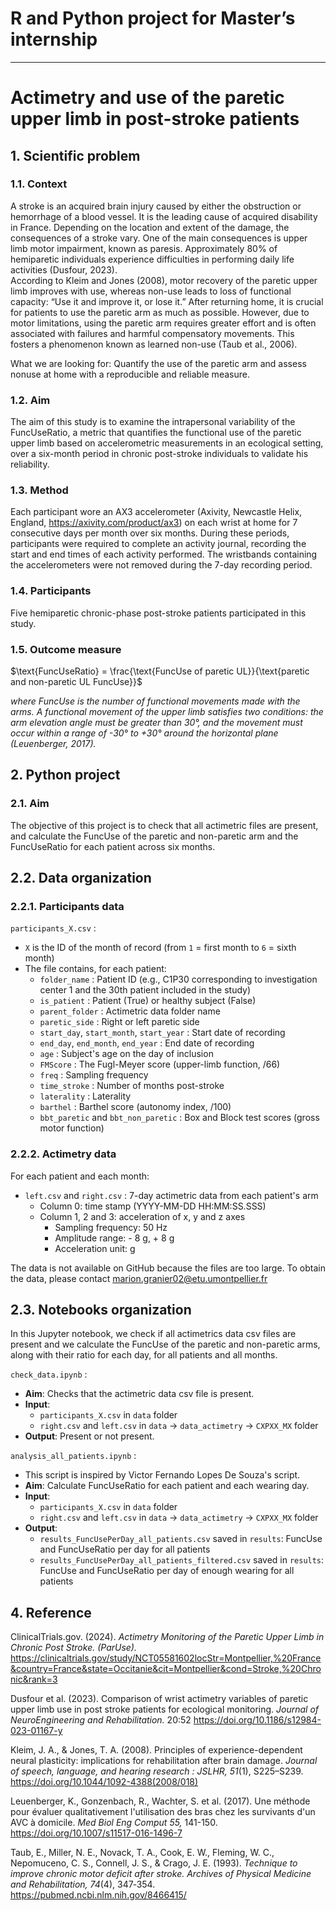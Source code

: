 # R and Python project for Master’s internship 
_____________
# Actimetry and use of the paretic upper limb in post-stroke patients

## 1. Scientific problem
### 1.1. Context
A stroke is an acquired brain injury caused by either the obstruction or hemorrhage of a blood vessel. It is the leading cause of acquired disability in France. Depending on the location and extent of the damage, the consequences of a stroke vary. One of the main consequences is upper limb motor impairment, known as paresis. Approximately 80% of hemiparetic individuals experience difficulties in performing daily life activities (Dusfour, 2023).  
According to Kleim and Jones (2008), motor recovery of the paretic upper limb improves with use, whereas non-use leads to loss of functional capacity: “Use it and improve it, or lose it.” After returning home, it is crucial for patients to use the paretic arm as much as possible. However, due to motor limitations, using the paretic arm requires greater effort and is often associated with failures and harmful compensatory movements. This fosters a phenomenon known as learned non-use (Taub et al., 2006).  

What we are looking for: Quantify the use of the paretic arm and assess nonuse at home with a reproducible and reliable measure.  

### 1.2. Aim
The aim of this study is to examine the intrapersonal variability of the FuncUseRatio, a metric that quantifies the functional use of the paretic upper limb based on accelerometric measurements in an ecological setting, over a six-month period in chronic post-stroke individuals to validate his reliability.

### 1.3. Method
Each participant wore an AX3 accelerometer (Axivity, Newcastle Helix, England, https://axivity.com/product/ax3) on each wrist at home for 7 consecutive days per month over six months. During these periods, participants were required to complete an activity journal, recording the start and end times of each activity performed. The wristbands containing the accelerometers were not removed during the 7-day recording period.

### 1.4. Participants
Five hemiparetic chronic-phase post-stroke patients participated in this study.

### 1.5. Outcome measure

$\text{FuncUseRatio} = \frac{\text{FuncUse of paretic UL}}{\text{paretic and non-paretic UL FuncUse}}$

*where FuncUse is the number of functional movements made with the arms. A functional movement of the upper limb satisfies two conditions: the arm elevation angle must be greater than 30°, and the movement must occur within a range of -30° to +30° around the horizontal plane (Leuenberger, 2017).*  

## 2. Python project  

### 2.1. Aim  
The objective of this project is to check that all actimetric files are present, and calculate the FuncUse of the paretic and non-paretic arm and the FuncUseRatio for each patient across six months.  

## 2.2. Data organization

### 2.2.1. Participants data
`participants_X.csv` :   
- `X` is the ID of the month of record (from `1` = first month to `6` = sixth month)
- The file contains, for each patient: 
    - `folder_name` : Patient ID (e.g., C1P30 corresponding to investigation center 1 and the 30th patient included in the study)
    - `is_patient` : Patient (True) or healthy subject (False)
    - `parent_folder` : Actimetric data folder name
    - `paretic_side` : Right or left paretic side
    - `start_day`, `start_month`, `start_year` : Start date of recording
    - `end_day`, `end_month`, `end_year` : End date of recording
    - `age` : Subject's age on the day of inclusion
    - `FMScore` : The Fugl-Meyer score (upper-limb function, /66)
    - `freq` : Sampling frequency
    - `time_stroke` : Number of months post-stroke
    - `laterality` : Laterality
    - `barthel` : Barthel score (autonomy index, /100)
    - `bbt_paretic` and `bbt_non_paretic` : Box and Block test scores (gross motor function)

### 2.2.2. Actimetry data 
For each patient and each month:
- `left.csv` and `right.csv` : 7-day actimetric data from each patient's arm
    - Column 0: time stamp (YYYY-MM-DD HH:MM:SS.SSS)
    - Column 1, 2 and 3: acceleration of x, y and z axes
      - Sampling frequency: 50 Hz
      - Amplitude range: - 8 g, + 8 g
      - Acceleration unit: g  

The data is not available on GitHub because the files are too large. To obtain the data, please contact marion.granier02@etu.umontpellier.fr

## 2.3. Notebooks organization  
In this Jupyter notebook, we check if all actimetrics data csv files are present and we calculate the FuncUse of the paretic and non-paretic arms, along with their ratio for each day, for all patients and all months.  

`check_data.ipynb` :     
- **Aim**: Checks that the actimetric data csv file is present. 
- **Input**: 
    - `participants_X.csv` in `data` folder
    - `right.csv` and `left.csv` in `data` → `data_actimetry` → `CXPXX_MX` folder
- **Output**: Present or not present.

`analysis_all_patients.ipynb` :
- This script is inspired by Victor Fernando Lopes De Souza's script.
- **Aim**: Calculate FuncUseRatio for each patient and each wearing day.
- **Input**: 
    - `participants_X.csv` in `data` folder
    - `right.csv` and `left.csv` in `data` → `data_actimetry` → `CXPXX_MX` folder
- **Output**:
    - `results_FuncUsePerDay_all_patients.csv` saved in `results`: FuncUse and FuncUseRatio per day for all patients
    - `results_FuncUsePerDay_all_patients_filtered.csv` saved in `results`: FuncUse and FuncUseRatio per day of enough wearing for all patients


## 4. Reference
ClinicalTrials.gov. (2024). *Actimetry Monitoring of the Paretic Upper Limb in Chronic Post Stroke. (ParUse).* https://clinicaltrials.gov/study/NCT05581602locStr=Montpellier,%20France&country=France&state=Occitanie&cit=Montpellier&cond=Stroke,%20Chronic&rank=3

Dusfour et al. (2023). Comparison of wrist actimetry variables of paretic upper limb use in post stroke patients for ecological monitoring. *Journal of NeuroEngineering and Rehabilitation.* 20:52 https://doi.org/10.1186/s12984-023-01167-y

Kleim, J. A., & Jones, T. A. (2008). Principles of experience-dependent neural plasticity: implications for rehabilitation after brain damage. *Journal of speech, language, and hearing research : JSLHR, 51*(1), S225–S239. https://doi.org/10.1044/1092-4388(2008/018) 

Leuenberger, K., Gonzenbach, R., Wachter, S. et al. (2017). Une méthode pour évaluer qualitativement l'utilisation des bras chez les survivants d'un AVC à domicile. *Med Biol Eng Comput 55,* 141-150. https://doi.org/10.1007/s11517-016-1496-7

Taub, E., Miller, N. E., Novack, T. A., Cook, E. W., Fleming, W. C., Nepomuceno, C. S., Connell, J. S., & Crago, J. E. (1993). *Technique to improve chronic motor deficit after stroke. Archives of Physical Medicine and Rehabilitation, 74*(4), 347‐354. https://pubmed.ncbi.nlm.nih.gov/8466415/
#
